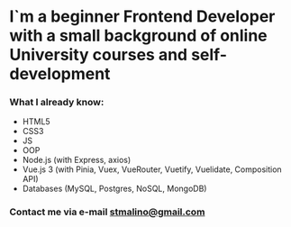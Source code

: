 <h1 align="center>Welcome to my World!</h1>

### I`m a beginner Frontend Developer with a small background of online University courses and self-development

### What I already know:
* HTML5
* CSS3
* JS
* OOP
* Node.js (with Express, axios)
* Vue.js 3 (with Pinia, Vuex, VueRouter, Vuetify, Vuelidate, Composition API)
* Databases (MySQL, Postgres, NoSQL, MongoDB)

### Contact me via e-mail stmalino@gmail.com
<!--
**Valencianos/Valencianos** is a ✨ _special_ ✨ repository because its `README.md` (this file) appears on your GitHub profile.

Here are some ideas to get you started:

- 🔭 I’m currently working on ...
- 🌱 I’m currently learning ...
- 👯 I’m looking to collaborate on ...
- 🤔 I’m looking for help with ...
- 💬 Ask me about ...
- 📫 How to reach me: ...
- 😄 Pronouns: ...
- ⚡ Fun fact: ...
-->
